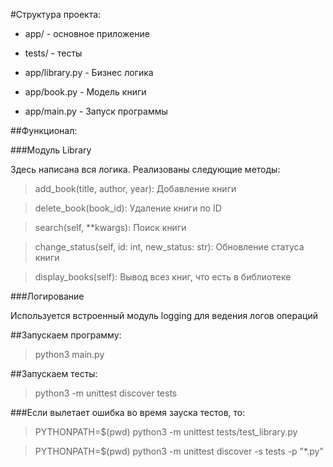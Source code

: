 #Структура проекта:


* app/ - основное приложение

* tests/ - тесты

- app/library.py - Бизнес логика

- app/book.py - Модель книги

- app/main.py - Запуск программы

##Функционал:


###Модуль Library

Здесь написана вся логика. Реализованы следующие методы:

>add_book(title, author, year): Добавление книги

>delete_book(book_id): Удаление книги по ID

>search(self, **kwargs): Поиск книги

>change_status(self, id: int, new_status: str): Обновление статуса книги

>display_books(self): Вывод всез книг, что есть в библиотеке

###Логирование

Используется встроенный модуль logging для ведения логов операций


##Запускаем программу:

>python3 main.py

##Запускаем тесты:

>python3 -m unittest discover tests

###Если вылетает ошибка во время зауска тестов, то:

>PYTHONPATH=$(pwd) python3 -m unittest tests/test_library.py

>PYTHONPATH=$(pwd) python3 -m unittest discover -s tests -p "*.py"
